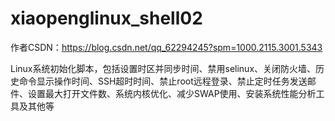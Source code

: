 # xiaopenglinux_shell02

作者CSDN：https://blog.csdn.net/qq_62294245?spm=1000.2115.3001.5343

Linux系统初始化脚本，包括设置时区并同步时间、禁用selinux、关闭防火墙、历史命令显示操作时间、SSH超时时间、禁止root远程登录、禁止定时任务发送邮件、设置最大打开文件数、系统内核优化、减少SWAP使用、安装系统性能分析工具及其他等
